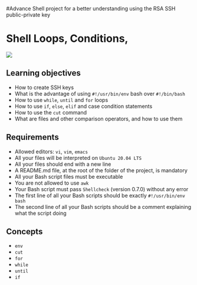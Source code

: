 #Advance Shell project for a better understanding using the RSA SSH public-private key

# Shell Loops, Conditions,
![](https://phoenixnap.com/kb/wp-content/uploads/2021/12/individual.sh-for-loop-script.png)

## Learning objectives

- How to create SSH keys
- What is the advantage of using `#!/usr/bin/env` bash over `#!/bin/bash`
- How to use `while`, `until` and `for` loops
- How to use `if`, `else`, `elif` and case condition statements
- How to use the `cut` command
- What are files and other comparison operators, and how to use them

## Requirements

- Allowed editors: `vi`, `vim`, `emacs`
- All your files will be interpreted on `Ubuntu 20.04 LTS`
- All your files should end with a new line
- A README.md file, at the root of the folder of the project, is mandatory
- All your Bash script files must be executable
- You are not allowed to use `awk`
- Your Bash script must pass `Shellcheck` (version 0.7.0) without any error
- The first line of all your Bash scripts should be exactly `#!/usr/bin/env bash`
- The second line of all your Bash scripts should be a comment explaining what the script doing

## Concepts

- `env`
- `cut`
- `for`
- `while`
- `until`
- `if`

